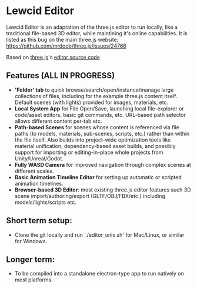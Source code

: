 # Lewcid Editor

Lewcid Editor is an adaptation of the three.js editor to run locally,
like a traditional file-based 3D editor, while maintining it's online capabilities. It is listed as this bug on the main three.js website: https://github.com/mrdoob/three.js/issues/24766 

Based on [three.js](https://threejs.org/)'s [editor source code](https://github.com/mrdoob/three.js)

## Features (ALL IN PROGRESS)
- **'Folder' tab** to quick browse/search/open/instance/manage large collections of files, including for the example three.js content itself. Default scenes (with lights) provided for images, materials, etc.
- **Local System App** for File Open/Save, launching local file-explorer or code/asset editors, basic git commands, etc. URL-based path selector allows different content per-tab etc.
- **Path-based Scenes** for scenes whose content is referenced via file paths (to models, materials, sub-scenes, scripts, etc.) rather than within the file itself. Also builds into project-wide optimization tools like material unification, dependancy-based asset builds, and possibly support for importing or editing-in-place whole projects from Unity/Unreal/Godot.
- **Fully WASD Camera** for improved navigation through complex scenes at different scales.
- **Basic Animation Timeline Editor** for setting up automatic or scripted animation timelines.
- **Browser-based 3D Editor**: most existing three.js editor features such 3D scene import/authoring/export (GLTF/OBJ/FBX/etc.) including models/lights/scripts etc.


## Short term setup:
- Clone the git locally and run './editor_unix.sh' for Mac/Linux, or similar for Windows.

## Longer term:
- To be compiled into a standalone electron-type app to run natively on most platforms.

